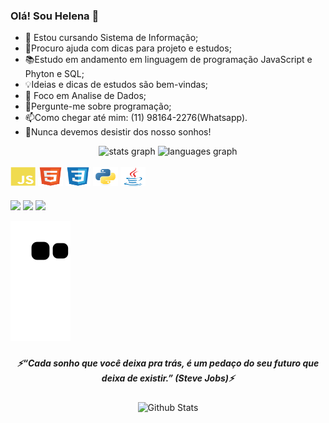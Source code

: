 ### Olá! Sou Helena 👋


- 🌱 Estou cursando Sistema de Informação;
- 🤔Procuro ajuda com dicas para projeto e estudos;
- 📚Estudo em andamento em linguagem de programação JavaScript e Phyton e SQL;
- 💡Ideias e dicas de estudos são bem-vindas;
- 🤩 Foco em Analise de Dados;
- 💬Pergunte-me sobre programação;
- 📫Como chegar até mim: (11) 98164-2276(Whatsapp).
- 💭Nunca devemos desistir dos nosso sonhos!



<div align="center">
  <img src="https://github-readme-stats.vercel.app/api?hide_title=false&hide_rank=false&show_icons=true&include_all_commits=true&count_private=true&disable_animations=false&theme=dark&locale=en&hide_border=false&username=HelenaGodoy" height="150" alt="stats graph"  />
  <img src="https://github-readme-stats.vercel.app/api/top-langs?locale=pt-br&hide_title=false&layout=compact&card_width=320&langs_count=5&theme=dracula&hide_border=false&username=HelenaGodoy" height="150" alt="languages graph"  />
</div>
  
  
<div style="display: inline_block"><br>
  <img align="center" alt="Helena-Js" height="30" width="40" src="https://raw.githubusercontent.com/devicons/devicon/master/icons/javascript/javascript-plain.svg">
  <img align="center" alt="Helena-HTML" height="30" width="40" src="https://raw.githubusercontent.com/devicons/devicon/master/icons/html5/html5-original.svg">
  <img align="center" alt="Helena-CSS" height="30" width="40" src="https://raw.githubusercontent.com/devicons/devicon/master/icons/css3/css3-original.svg">
  <img align="center" alt="Helena-Python" height="30" width="40" src="https://raw.githubusercontent.com/devicons/devicon/master/icons/python/python-original.svg">
  <img align="center" alt="Helena-Csharp" height="30" width="40" src="https://raw.githubusercontent.com/devicons/devicon/master/icons/java/java-original.svg">
  
</div>
  
  ###
 
<div> 
   <a href="https://instagram.com/rafaballerini" target="_blank"><img src="https://img.shields.io/badge/-Instagram-%23E4405F?style=for-the-badge&logo=instagram&logoColor=white" target="_blank"></a>
 	 <a href = "mailto:haraujo365@gmail.com"><img src="https://img.shields.io/badge/-Gmail-%23333?style=for-the-badge&logo=gmail&logoColor=white" target="_blank"></a>
  <a href="https://www.linkedin.com/in/rafaella-ballerini-45875016a" target="_blank"><img src="https://img.shields.io/badge/LinkedIn-0077B5?style=for-the-badge&logo=linkedin&logoColor=white" target="_blank"></a> 

  ![Snake animation](https://github.com/HelenaGodoy/HelenaGodoy/blob/output/github-contribution-grid-snake.svg)
 
</div>

###

<h5 align="center">
   <i>⚡️“Cada sonho que você deixa pra trás, é um pedaço do seu futuro que deixa de existir.” (Steve Jobs)⚡️</i>
  </h5>
  
###

<p align="center">
        <img src="https://raw.githubusercontent.com/mayhemantt/mayhemantt/Update/svg/Bottom.svg" alt="Github Stats" />
</p>
